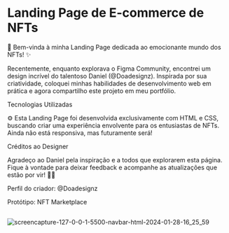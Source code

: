 # Landing Page de E-commerce de NFTs
🚀 Bem-vinda à minha Landing Page dedicada ao emocionante mundo dos NFTs! ✨

Recentemente, enquanto explorava o Figma Community, encontrei um design incrível do talentoso Daniel (@Doadesignz). Inspirada por sua criatividade, coloquei minhas habilidades de desenvolvimento web em prática e agora compartilho este projeto em meu portfólio.

Tecnologias Utilizadas

⚙️ Esta Landing Page foi desenvolvida exclusivamente com HTML e CSS, buscando criar uma experiência envolvente para os entusiastas de NFTs. Ainda não está responsiva, mas futuramente será!

Créditos ao Designer

Agradeço ao Daniel pela inspiração e a todos que explorarem esta página. Fique à vontade para deixar feedback e acompanhe as atualizações que estão por vir! 🚀✨

Perfil do criador: @Doadesignz

Protótipo: NFT Marketplace



## 
![screencapture-127-0-0-1-5500-navbar-html-2024-01-28-16_25_59](https://github.com/eudirianaju/E-commerce_NFTs/assets/100884185/c37a5815-ec2a-4f48-9006-56d370657723)

